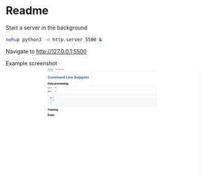 # Readme

Start a server in the background

```bash
nohup python3 -m http.server 5500 &
```

Navigate to http://127.0.0.1:5500

Example screenshot
![example_screenshot](assets/example_screenshot.png)